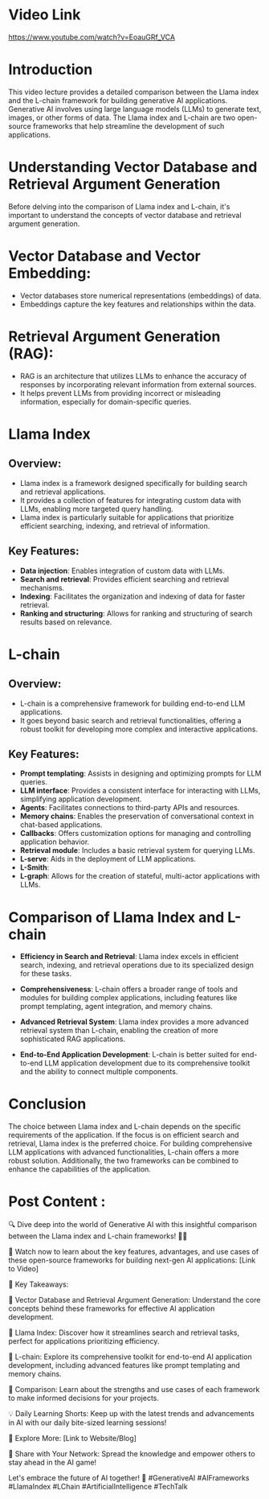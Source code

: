 # Video Link
https://www.youtube.com/watch?v=EoauGRf_VCA

# Introduction

This video lecture provides a detailed comparison between the Llama index and the L-chain framework for building generative AI applications. Generative AI involves using large language models (LLMs) to generate text, images, or other forms of data. The Llama index and L-chain are two open-source frameworks that help streamline the development of such applications.

# Understanding Vector Database and Retrieval Argument Generation

Before delving into the comparison of Llama index and L-chain, it's important to understand the concepts of vector database and retrieval argument generation.

# Vector Database and Vector Embedding:

* Vector databases store numerical representations (embeddings) of data.
* Embeddings capture the key features and relationships within the data.
# Retrieval Argument Generation (RAG):

* RAG is an architecture that utilizes LLMs to enhance the accuracy of responses by incorporating relevant information from external sources.
* It helps prevent LLMs from providing incorrect or misleading information, especially for domain-specific queries.
# Llama Index

## Overview:

* Llama index is a framework designed specifically for building search and retrieval applications.
* It provides a collection of features for integrating custom data with LLMs, enabling more targeted query handling.
* Llama index is particularly suitable for applications that prioritize efficient searching, indexing, and retrieval of information.
## Key Features:

* **Data injection**: Enables integration of custom data with LLMs.
* **Search and retrieval**: Provides efficient searching and retrieval mechanisms.
* **Indexing**: Facilitates the organization and indexing of data for faster retrieval.
* **Ranking and structuring**: Allows for ranking and structuring of search results based on relevance.
# L-chain

## Overview:

* L-chain is a comprehensive framework for building end-to-end LLM applications.
* It goes beyond basic search and retrieval functionalities, offering a robust toolkit for developing more complex and interactive applications.
## Key Features:

* **Prompt templating**: Assists in designing and optimizing prompts for LLM queries.
* **LLM interface**: Provides a consistent interface for interacting with LLMs, simplifying application development.
* **Agents**: Facilitates connections to third-party APIs and resources.
* **Memory chains**: Enables the preservation of conversational context in chat-based applications.
* **Callbacks**: Offers customization options for managing and controlling application behavior.
* **Retrieval module**: Includes a basic retrieval system for querying LLMs.
* **L-serve**: Aids in the deployment of LLM applications.
* **L-Smith**: 
* **L-graph**: Allows for the creation of stateful, multi-actor applications with LLMs.
# Comparison of Llama Index and L-chain

* **Efficiency in Search and Retrieval**: Llama index excels in efficient search, indexing, and retrieval operations due to its specialized design for these tasks.

* **Comprehensiveness**: L-chain offers a broader range of tools and modules for building complex applications, including features like prompt templating, agent integration, and memory chains.

* **Advanced Retrieval System**: Llama index provides a more advanced retrieval system than L-chain, enabling the creation of more sophisticated RAG applications.

* **End-to-End Application Development**: L-chain is better suited for end-to-end LLM application development due to its comprehensive toolkit and the ability to connect multiple components.

# Conclusion

The choice between Llama index and L-chain depends on the specific requirements of the application. If the focus is on efficient search and retrieval, Llama index is the preferred choice. For building comprehensive LLM applications with advanced functionalities, L-chain offers a more robust solution. Additionally, the two frameworks can be combined to enhance the capabilities of the application.


# Post Content : 

🔍 Dive deep into the world of Generative AI with this insightful comparison between the Llama index and L-chain frameworks! 🧠💡

🎥 Watch now to learn about the key features, advantages, and use cases of these open-source frameworks for building next-gen AI applications: [Link to Video]

📌 Key Takeaways:

🔹 Vector Database and Retrieval Argument Generation: Understand the core concepts behind these frameworks for effective AI application development.

🔹 Llama Index: Discover how it streamlines search and retrieval tasks, perfect for applications prioritizing efficiency.

🔹 L-chain: Explore its comprehensive toolkit for end-to-end AI application development, including advanced features like prompt templating and memory chains.

🔹 Comparison: Learn about the strengths and use cases of each framework to make informed decisions for your projects.

💡 Daily Learning Shorts: Keep up with the latest trends and advancements in AI with our daily bite-sized learning sessions!

🔗 Explore More: [Link to Website/Blog]

🔁 Share with Your Network: Spread the knowledge and empower others to stay ahead in the AI game!

Let's embrace the future of AI together! 🌟 #GenerativeAI #AIFrameworks #LlamaIndex #LChain #ArtificialIntelligence #TechTalk